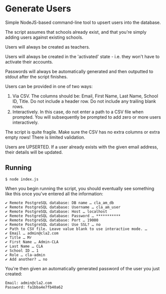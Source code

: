 # Generate Users

Simple NodeJS-based command-line tool to upsert users into the database.

The script assumes that schools already exist, and that you're simply adding users against existing schools.

Users will always be created as teachers.

Users will always be created in the 'activated' state - i.e. they won't have to activate their accounts.

Passwords will always be automatically generated and then outputted to stdout after the script finishes.

Users can be provided in one of two ways:

1. Via CSV. The columns should be: Email, First Name, Last Name, School ID, Title. Do not include a header row. Do not include any trailing blank rows.
1. Interactively. In this case, do not enter a path to a CSV file when prompted. You will subsequently be prompted to add zero or more users interactively.

The script is quite fragile. Make sure the CSV has no extra columns or extra empty rows! There is limited validation.

Users are UPSERTED. If a user already exists with the given email address, their details will be updated.

## Running

	$ node index.js

When you begin running the script, you should eventually see something like this once you've entered all the information:

```
✔ Remote PostgreSQL database: DB name … cla_am_db
✔ Remote PostgreSQL database: Username … cla_am_user
✔ Remote PostgreSQL database: Host … localhost
✔ Remote PostgreSQL database: Password … ***********
✔ Remote PostgreSQL database: Port … 19000
✔ Remote PostgreSQL database: Use SSL? … no
✔ Path to CSV file. Leave value blank to use interactive mode. …
✔ Email … admin@cla2.com
✔ Title … Mr
✔ First Name … Admin-CLA
✔ Last Name … CLA
✔ School ID … 1
✔ Role … cla-admin
✔ Add another? … no
```

You're then given an automatically generated password of the user you just created:

```
Email: admin@cla2.com
Password: fa1bba4e7fb40a62
```